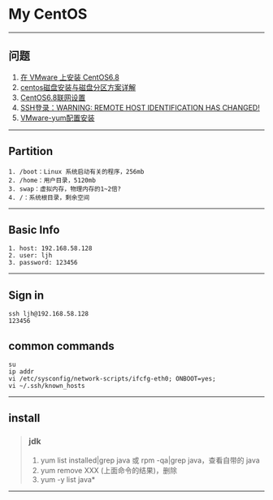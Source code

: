 # My CentOS

---
## 问题
1. [在 VMware 上安装 CentOS6.8](https://www.cnblogs.com/moranlei/p/9333184.html)
2. [centos磁盘安装与磁盘分区方案详解](https://www.cnblogs.com/sunmoonp/p/10968359.html)
3. [CentOS6.8联网设置](https://blog.csdn.net/Catdingwt/article/details/79585929)
4. [SSH登录：WARNING: REMOTE HOST IDENTIFICATION HAS CHANGED!](https://blog.csdn.net/xlgen157387/article/details/52669709)
5. [VMware-yum配置安装](https://blog.csdn.net/bin330720911/article/details/90482711)
---
## Partition
    1. /boot：Linux 系统启动有关的程序，256mb
    2. /home：用户目录，5120mb
    3. swap：虚拟内存，物理内存的1~2倍?
    4. /：系统根目录，剩余空间
---
## Basic Info
    1. host: 192.168.58.128
    2. user: ljh
    3. password: 123456
---
## Sign in
    ssh ljh@192.168.58.128
    123456
## common commands
    su
    ip addr
    vi /etc/sysconfig/network-scripts/ifcfg-eth0; ONBOOT=yes;
    vi ~/.ssh/known_hosts
---
## install
>### jdk
>1. yum list installed|grep java 或 rpm -qa|grep java，查看自带的 java
>2. yum remove XXX (上面命令的结果)，删除
>3. yum -y list java*
---